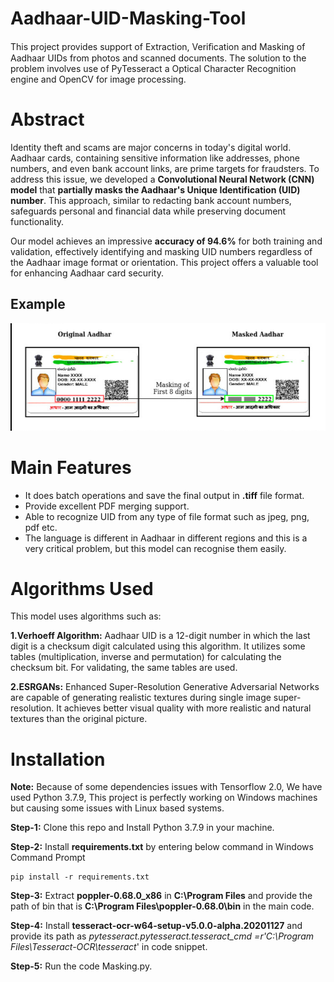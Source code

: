 

# Aadhaar-UID-Masking-Tool

This project provides support of Extraction, Veriﬁcation and Masking of Aadhaar UIDs from photos and scanned documents. The solution to the problem involves use of PyTesseract a Optical Character Recognition engine and OpenCV for image processing. 

# Abstract
Identity theft and scams are major concerns in today's digital world. Aadhaar cards, containing sensitive information like addresses, phone numbers, and even bank account links, are prime targets for fraudsters. To address this issue, we developed a **Convolutional Neural Network (CNN) model** that **partially masks the Aadhaar's Unique Identification (UID) number**. This approach, similar to redacting bank account numbers, safeguards personal and financial data while preserving document functionality.

Our model achieves an impressive **accuracy of 94.6%** for both training and validation, effectively identifying and masking UID numbers regardless of the Aadhaar image format or orientation. This project offers a valuable tool for enhancing Aadhaar card security.

## Example

![example](Resources/abstract.png)

# Main Features

 - It does batch operations and save the final output in **.tiff** file
   format. 
  - Provide excellent PDF merging support.
  - Able to recognize UID from any type of file format such as
   jpeg, png, pdf etc. 
   - The language is different in Aadhaar in different
   regions and this is a very critical problem, but this model can recognise them easily.
   
# Algorithms Used
This model uses algorithms such as:

**1.Verhoeff Algorithm:** Aadhaar UID is a 12-digit number in which the last digit is a checksum digit
calculated using this algorithm. It utilizes some tables (multiplication, inverse and permutation) for
calculating the checksum bit. For validating, the same tables are used.

**2.ESRGANs:** Enhanced Super-Resolution Generative Adversarial Networks are capable of
generating realistic textures during single image super-resolution. It achieves better visual quality
with more realistic and natural textures than the original picture.

# Installation
**Note:** Because of some dependencies issues with Tensorflow 2.0, We have used Python 3.7.9, This project is perfectly working on Windows machines but causing some issues with Linux based systems.

**Step-1:** Clone this repo and Install Python 3.7.9 in your machine.

**Step-2:** Install **requirements.txt** by entering below command in Windows Command Prompt

    pip install -r requirements.txt

**Step-3:** Extract **poppler-0.68.0_x86** in **C:\Program Files** and provide the path of bin that is **C:\Program Files\poppler-0.68.0\bin** in the main code.

**Step-4:** Install **tesseract-ocr-w64-setup-v5.0.0-alpha.20201127** and provide its path as *pytesseract.pytesseract.tesseract_cmd =r'C:\Program Files\Tesseract-OCR\tesseract*' in code snippet.

**Step-5:** Run the code Masking.py.
